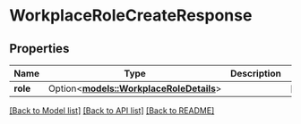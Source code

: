 # WorkplaceRoleCreateResponse

## Properties

Name | Type | Description | Notes
------------ | ------------- | ------------- | -------------
**role** | Option<[**models::WorkplaceRoleDetails**](WorkplaceRoleDetails.md)> |  | [optional]

[[Back to Model list]](../README.md#documentation-for-models) [[Back to API list]](../README.md#documentation-for-api-endpoints) [[Back to README]](../README.md)


